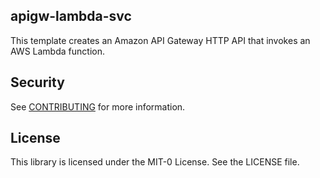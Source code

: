 ## apigw-lambda-svc

This template creates an Amazon API Gateway HTTP API that invokes an AWS Lambda function. 

## Security

See [CONTRIBUTING](CONTRIBUTING.md#security-issue-notifications) for more information.

## License

This library is licensed under the MIT-0 License. See the LICENSE file.

